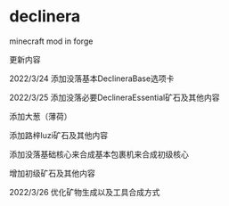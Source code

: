 # declinera
minecraft mod in forge

更新内容

2022/3/24
添加没落基本DeclineraBase选项卡


2022/3/25
添加没落必要DeclineraEssential矿石及其他内容

添加大葱（薄荷）

添加路梓luzi矿石及其他内容

添加没落基础核心来合成基本包裹机来合成初级核心

增加初级矿石及其他内容


2022/3/26
优化矿物生成以及工具合成方式

